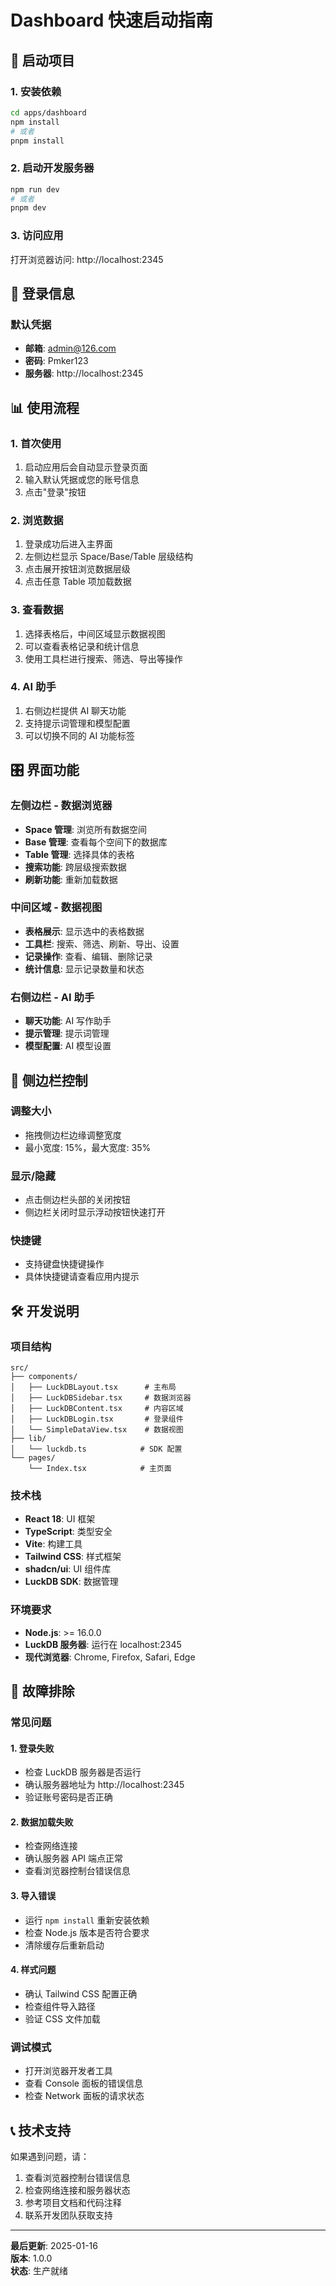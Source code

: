 # Dashboard 快速启动指南

## 🚀 启动项目

### 1. 安装依赖
```bash
cd apps/dashboard
npm install
# 或者
pnpm install
```

### 2. 启动开发服务器
```bash
npm run dev
# 或者
pnpm dev
```

### 3. 访问应用
打开浏览器访问: http://localhost:2345

## 🔐 登录信息

### 默认凭据
- **邮箱**: admin@126.com
- **密码**: Pmker123
- **服务器**: http://localhost:2345

## 📊 使用流程

### 1. 首次使用
1. 启动应用后会自动显示登录页面
2. 输入默认凭据或您的账号信息
3. 点击"登录"按钮

### 2. 浏览数据
1. 登录成功后进入主界面
2. 左侧边栏显示 Space/Base/Table 层级结构
3. 点击展开按钮浏览数据层级
4. 点击任意 Table 项加载数据

### 3. 查看数据
1. 选择表格后，中间区域显示数据视图
2. 可以查看表格记录和统计信息
3. 使用工具栏进行搜索、筛选、导出等操作

### 4. AI 助手
1. 右侧边栏提供 AI 聊天功能
2. 支持提示词管理和模型配置
3. 可以切换不同的 AI 功能标签

## 🎛️ 界面功能

### 左侧边栏 - 数据浏览器
- **Space 管理**: 浏览所有数据空间
- **Base 管理**: 查看每个空间下的数据库
- **Table 管理**: 选择具体的表格
- **搜索功能**: 跨层级搜索数据
- **刷新功能**: 重新加载数据

### 中间区域 - 数据视图
- **表格展示**: 显示选中的表格数据
- **工具栏**: 搜索、筛选、刷新、导出、设置
- **记录操作**: 查看、编辑、删除记录
- **统计信息**: 显示记录数量和状态

### 右侧边栏 - AI 助手
- **聊天功能**: AI 写作助手
- **提示管理**: 提示词管理
- **模型配置**: AI 模型设置

## 🔧 侧边栏控制

### 调整大小
- 拖拽侧边栏边缘调整宽度
- 最小宽度: 15%，最大宽度: 35%

### 显示/隐藏
- 点击侧边栏头部的关闭按钮
- 侧边栏关闭时显示浮动按钮快速打开

### 快捷键
- 支持键盘快捷键操作
- 具体快捷键请查看应用内提示

## 🛠️ 开发说明

### 项目结构
```
src/
├── components/
│   ├── LuckDBLayout.tsx      # 主布局
│   ├── LuckDBSidebar.tsx     # 数据浏览器
│   ├── LuckDBContent.tsx     # 内容区域
│   ├── LuckDBLogin.tsx       # 登录组件
│   └── SimpleDataView.tsx    # 数据视图
├── lib/
│   └── luckdb.ts            # SDK 配置
└── pages/
    └── Index.tsx            # 主页面
```

### 技术栈
- **React 18**: UI 框架
- **TypeScript**: 类型安全
- **Vite**: 构建工具
- **Tailwind CSS**: 样式框架
- **shadcn/ui**: UI 组件库
- **LuckDB SDK**: 数据管理

### 环境要求
- **Node.js**: >= 16.0.0
- **LuckDB 服务器**: 运行在 localhost:2345
- **现代浏览器**: Chrome, Firefox, Safari, Edge

## 🐛 故障排除

### 常见问题

#### 1. 登录失败
- 检查 LuckDB 服务器是否运行
- 确认服务器地址为 http://localhost:2345
- 验证账号密码是否正确

#### 2. 数据加载失败
- 检查网络连接
- 确认服务器 API 端点正常
- 查看浏览器控制台错误信息

#### 3. 导入错误
- 运行 `npm install` 重新安装依赖
- 检查 Node.js 版本是否符合要求
- 清除缓存后重新启动

#### 4. 样式问题
- 确认 Tailwind CSS 配置正确
- 检查组件导入路径
- 验证 CSS 文件加载

### 调试模式
- 打开浏览器开发者工具
- 查看 Console 面板的错误信息
- 检查 Network 面板的请求状态

## 📞 技术支持

如果遇到问题，请：
1. 查看浏览器控制台错误信息
2. 检查网络连接和服务器状态
3. 参考项目文档和代码注释
4. 联系开发团队获取支持

---

**最后更新**: 2025-01-16  
**版本**: 1.0.0  
**状态**: 生产就绪





